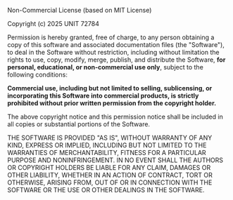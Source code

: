 Non-Commercial License (based on MIT License)

Copyright (c) 2025 UNIT 72784

Permission is hereby granted, free of charge, to any person obtaining a copy of this software and associated documentation files (the "Software"), to deal in the Software without restriction, including without limitation the rights to use, copy, modify, merge, publish, and distribute the Software, **for personal, educational, or non-commercial use only**, subject to the following conditions:

**Commercial use, including but not limited to selling, sublicensing, or incorporating this Software into commercial products, is strictly prohibited without prior written permission from the copyright holder.**

The above copyright notice and this permission notice shall be included in all copies or substantial portions of the Software.

THE SOFTWARE IS PROVIDED "AS IS", WITHOUT WARRANTY OF ANY KIND, EXPRESS OR IMPLIED, INCLUDING BUT NOT LIMITED TO THE WARRANTIES OF MERCHANTABILITY, FITNESS FOR A PARTICULAR PURPOSE AND NONINFRINGEMENT. IN NO EVENT SHALL THE AUTHORS OR COPYRIGHT HOLDERS BE LIABLE FOR ANY CLAIM, DAMAGES OR OTHER LIABILITY, WHETHER IN AN ACTION OF CONTRACT, TORT OR OTHERWISE, ARISING FROM, OUT OF OR IN CONNECTION WITH THE SOFTWARE OR THE USE OR OTHER DEALINGS IN THE SOFTWARE.
